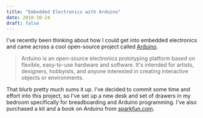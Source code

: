 ```yaml
---
title: "Embedded Electronics with Arduino"
date: 2010-10-24
draft: false
---
```


I've recently been thinking about how I could get into embedded electronics and came across a cool open-source project called [Arduino](http://arduino.cc).

> Arduino is an open-source electronics prototyping platform based on flexible, easy-to-use hardware and software. It's intended for artists, designers, hobbyists, and anyone interested in creating interactive objects or environments.

That blurb pretty much sums it up. I've decided to commit some time and effort into this project, so I've set up a new desk and set of drawers in my bedroom specifically for breadboarding and Arduino programming. I've also purchased a kit and a book on Arduino from <a title="sparkfun.com" href="http://sparkfun.com">sparkfun.com</a>.</p>
